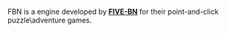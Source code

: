 FBN is a engine developed by [**FIVE-BN**](https://fivebngames.com/) for their point-and-click puzzle\adventure games.
